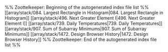 %% Zoottelkeeper: Beginning of the autogenerated index file list  %%
 [[array/stack/084. Largest Rectangle in Histogram|084. Largest Rectangle in Histogram]]
 [[array/stack/496. Next Greater Element I|496. Next Greater Element I]]
 [[array/stack/739. Daily Temperatures|739. Daily Temperatures]]
 [[array/stack/907. Sum of Subarray Minimums|907. Sum of Subarray Minimums]]
 [[array/stack/1472. Design Browser History|1472. Design Browser History]]
%% Zoottelkeeper: End of the autogenerated index file list  %%
